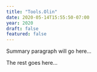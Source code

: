 ```yaml
---
title: "Tools.Olin"
date: 2020-05-14T15:55:50-07:00
year: 2020
draft: false
featured: false
---
```


Summary paragraph will go here...

<!--more-->

The rest goes here...
